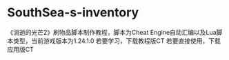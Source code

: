 # SouthSea-s-inventory
《消逝的光芒2》刷物品脚本制作教程，脚本为Cheat Engine自动汇编以及Lua脚本类型，当前游戏版本为1.24.1.0
若要学习，下载教程版CT
若要直接使用，下载应用版CT
